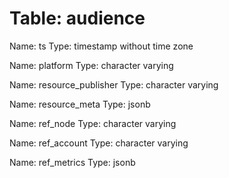 Table: audience
===============

Name: ts
Type: timestamp without time zone

Name: platform
Type: character varying

Name: resource_publisher
Type: character varying

Name: resource_meta
Type: jsonb

Name: ref_node
Type: character varying

Name: ref_account
Type: character varying

Name: ref_metrics
Type: jsonb


